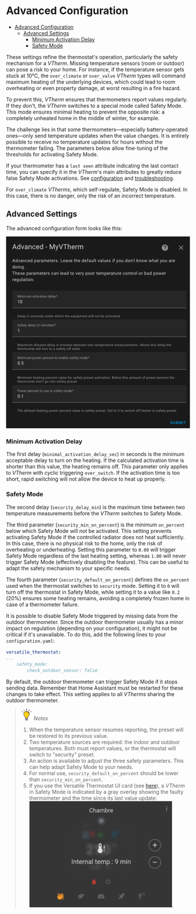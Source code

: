 # Advanced Configuration

- [Advanced Configuration](#advanced-configuration)
  - [Advanced Settings](#advanced-settings)
    - [Minimum Activation Delay](#minimum-activation-delay)
    - [Safety Mode](#safety-mode)

These settings refine the thermostat's operation, particularly the safety mechanism for a _VTherm_. Missing temperature sensors (room or outdoor) can pose a risk to your home. For instance, if the temperature sensor gets stuck at 10°C, the `over_climate` or `over_valve` _VTherm_ types will command maximum heating of the underlying devices, which could lead to room overheating or even property damage, at worst resulting in a fire hazard.

To prevent this, _VTherm_ ensures that thermometers report values regularly. If they don't, the _VTherm_ switches to a special mode called Safety Mode. This mode ensures minimal heating to prevent the opposite risk: a completely unheated home in the middle of winter, for example.

The challenge lies in that some thermometers—especially battery-operated ones—only send temperature updates when the value changes. It is entirely possible to receive no temperature updates for hours without the thermometer failing. The parameters below allow fine-tuning of the thresholds for activating Safety Mode.

If your thermometer has a `last seen` attribute indicating the last contact time, you can specify it in the _VTherm_'s main attributes to greatly reduce false Safety Mode activations. See [configuration](base-attributes.md#choosing-base-attributes) and [troubleshooting](troubleshooting.md#why-does-my-versatile-thermostat-switch-to-safety-mode).

For `over_climate` _VTherms_, which self-regulate, Safety Mode is disabled. In this case, there is no danger, only the risk of an incorrect temperature.

## Advanced Settings

The advanced configuration form looks like this:

![image](images/config-advanced.png)

### Minimum Activation Delay

The first delay (`minimal_activation_delay_sec`) in seconds is the minimum acceptable delay to turn on the heating. If the calculated activation time is shorter than this value, the heating remains off. This parameter only applies to _VTherm_ with cyclic triggering `over_switch`. If the activation time is too short, rapid switching will not allow the device to heat up properly.

### Safety Mode

The second delay (`security_delay_min`) is the maximum time between two temperature measurements before the _VTherm_ switches to Safety Mode.

The third parameter (`security_min_on_percent`) is the minimum `on_percent` below which Safety Mode will not be activated. This setting prevents activating Safety Mode if the controlled radiator does not heat sufficiently. In this case, there is no physical risk to the home, only the risk of overheating or underheating.
Setting this parameter to `0.00` will trigger Safety Mode regardless of the last heating setting, whereas `1.00` will never trigger Safety Mode (effectively disabling the feature). This can be useful to adapt the safety mechanism to your specific needs.

The fourth parameter (`security_default_on_percent`) defines the `on_percent` used when the thermostat switches to `security` mode. Setting it to `0` will turn off the thermostat in Safety Mode, while setting it to a value like `0.2` (20%) ensures some heating remains, avoiding a completely frozen home in case of a thermometer failure.

It is possible to disable Safety Mode triggered by missing data from the outdoor thermometer. Since the outdoor thermometer usually has a minor impact on regulation (depending on your configuration), it might not be critical if it's unavailable. To do this, add the following lines to your `configuration.yaml`:

```yaml
versatile_thermostat:
...
    safety_mode:
        check_outdoor_sensor: false
```

By default, the outdoor thermometer can trigger Safety Mode if it stops sending data. Remember that Home Assistant must be restarted for these changes to take effect. This setting applies to all _VTherms_ sharing the outdoor thermometer.

> ![Tip](images/tips.png) _*Notes*_
> 1. When the temperature sensor resumes reporting, the preset will be restored to its previous value.
> 2. Two temperature sources are required: the indoor and outdoor temperatures. Both must report values, or the thermostat will switch to "security" preset.
> 3. An action is available to adjust the three safety parameters. This can help adapt Safety Mode to your needs.
> 4. For normal use, `security_default_on_percent` should be lower than `security_min_on_percent`.
> 5. If you use the Versatile Thermostat UI card (see [here](additions.md#better-with-the-versatile-thermostat-ui-card)), a _VTherm_ in Safety Mode is indicated by a gray overlay showing the faulty thermometer and the time since its last value update: ![safety mode](images/safety-mode-icon.png).